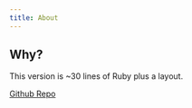 ```yaml
---
title: About
---
```


## Why?

This version is ~30 lines of Ruby plus a layout.

[Github Repo](https://github.com/bmehder/NostalgiaRB)